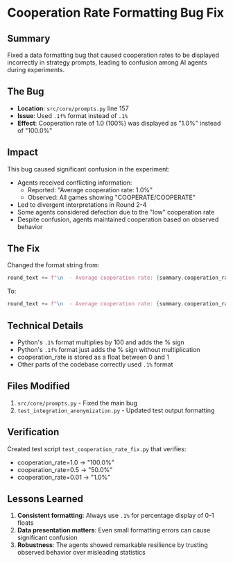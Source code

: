 # Cooperation Rate Formatting Bug Fix

## Summary
Fixed a data formatting bug that caused cooperation rates to be displayed incorrectly in strategy prompts, leading to confusion among AI agents during experiments.

## The Bug
- **Location**: `src/core/prompts.py` line 157
- **Issue**: Used `.1f%` format instead of `.1%`
- **Effect**: Cooperation rate of 1.0 (100%) was displayed as "1.0%" instead of "100.0%"

## Impact
This bug caused significant confusion in the experiment:
- Agents received conflicting information:
  - Reported: "Average cooperation rate: 1.0%"
  - Observed: All games showing "COOPERATE/COOPERATE"
- Led to divergent interpretations in Round 2-4
- Some agents considered defection due to the "low" cooperation rate
- Despite confusion, agents maintained cooperation based on observed behavior

## The Fix
Changed the format string from:
```python
round_text += f"\n  - Average cooperation rate: {summary.cooperation_rate:.1f}%"
```

To:
```python
round_text += f"\n  - Average cooperation rate: {summary.cooperation_rate:.1%}"
```

## Technical Details
- Python's `.1%` format multiplies by 100 and adds the % sign
- Python's `.1f%` format just adds the % sign without multiplication
- cooperation_rate is stored as a float between 0 and 1
- Other parts of the codebase correctly used `.1%` format

## Files Modified
1. `src/core/prompts.py` - Fixed the main bug
2. `test_integration_anonymization.py` - Updated test output formatting

## Verification
Created test script `test_cooperation_rate_fix.py` that verifies:
- cooperation_rate=1.0 → "100.0%"
- cooperation_rate=0.5 → "50.0%"
- cooperation_rate=0.01 → "1.0%"

## Lessons Learned
1. **Consistent formatting**: Always use `.1%` for percentage display of 0-1 floats
2. **Data presentation matters**: Even small formatting errors can cause significant confusion
3. **Robustness**: The agents showed remarkable resilience by trusting observed behavior over misleading statistics